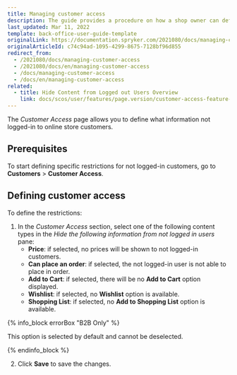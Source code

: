```yaml
---
title: Managing customer access
description: The guide provides a procedure on how a shop owner can define restrictions for actions for non-logged in users.
last_updated: Mar 11, 2022
template: back-office-user-guide-template
originalLink: https://documentation.spryker.com/2021080/docs/managing-customer-access
originalArticleId: c74c94ad-1095-4299-8675-7128bf96d855
redirect_from:
  - /2021080/docs/managing-customer-access
  - /2021080/docs/en/managing-customer-access
  - /docs/managing-customer-access
  - /docs/en/managing-customer-access
related:
  - title: Hide Content from Logged out Users Overview
    link: docs/scos/user/features/page.version/customer-access-feature-overview.html
---
```


The *Customer Access* page allows you to define what information not logged-in to online store customers.

## Prerequisites

To start defining specific restrictions for not logged-in customers, go to **Customers** > **Customer Access**.

## Defining customer access

To define the restrictions:
1. In the *Customer Access* section, select one of the following content types in the *Hide the following information from not logged in users* pane:
    * **Price**: if selected, no prices will be shown to not logged-in customers.
    * **Can place an order**: if selected, the not logged-in user is not able to place in order.
    * **Add to Cart**: if selected, there will be no **Add to Cart** option displayed.
    * **Wishlist**: if selected, no **Wishlist** option is available.
    * **Shopping List**: if selected, no **Add to Shopping List** option is available.

{% info_block errorBox "B2B Only" %}

This option is selected by default and cannot be deselected.

{% endinfo_block %}

2. Click **Save** to save the changes.
